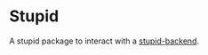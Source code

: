 # Stupid

A stupid package to interact with a [stupid-backend](https://github.com/CalebQ42/stupid-backend).
